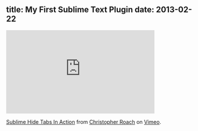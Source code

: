 title: My First Sublime Text Plugin
date: 2013-02-22
---


<iframe src="http://player.vimeo.com/video/60277315?byline=0&amp;portrait=0" width="400" height="225" frameborder="0" webkitAllowFullScreen mozallowfullscreen allowFullScreen></iframe> <p><a href="http://vimeo.com/60277315">Sublime Hide Tabs In Action</a> from <a href="http://vimeo.com/croach">Christopher Roach</a> on <a href="http://vimeo.com">Vimeo</a>.</p>
